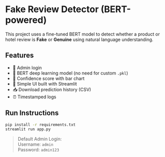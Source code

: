 # Fake Review Detector (BERT-powered)

This project uses a fine-tuned BERT model to detect whether a product or hotel review is **Fake** or **Genuine** using natural language understanding.

## Features
- 🔐 Admin login
- 🤖 BERT deep learning model (no need for custom `.pkl`)
- 🎯 Confidence score with bar chart
- 🧠 Simple UI built with Streamlit
- 📥 Download prediction history (CSV)
- ⏰ Timestamped logs

## Run Instructions

```bash
pip install -r requirements.txt
streamlit run app.py
```

> Default Admin Login:  
Username: `admin`  
Password: `admin123`
